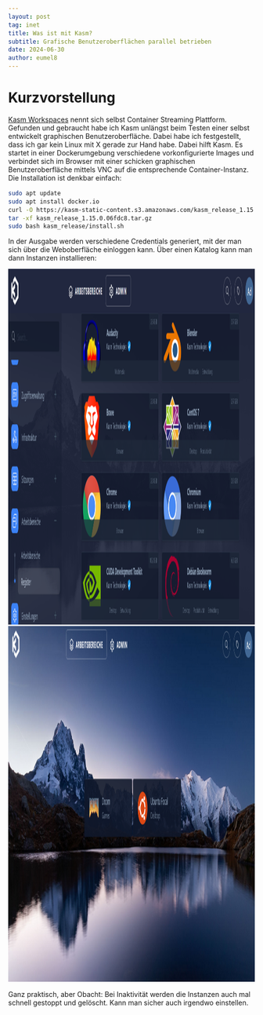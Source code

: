 ```yaml
---
layout: post
tag: inet
title: Was ist mit Kasm?
subtitle: Grafische Benutzeroberflächen parallel betrieben
date: 2024-06-30
author: eumel8
---
```


# Kurzvorstellung

[Kasm Workspaces](https://kasmweb.com/) nennt sich selbst Container Streaming Plattform. Gefunden und gebraucht habe ich Kasm unlängst beim Testen einer selbst entwickelt graphischen Benutzeroberfläche. Dabei habe ich festgestellt, dass ich gar kein Linux mit X gerade zur Hand habe. Dabei hilft Kasm. Es startet in einer Dockerumgebung verschiedene vorkonfigurierte Images und verbindet sich im Browser mit einer schicken graphischen Benutzeroberfläche mittels VNC auf die entsprechende Container-Instanz. Die Installation ist denkbar einfach:

```bash
sudo apt update
sudo apt install docker.io
curl -O https://kasm-static-content.s3.amazonaws.com/kasm_release_1.15.0.06fdc8.tar.gz
tar -xf kasm_release_1.15.0.06fdc8.tar.gz
sudo bash kasm_release/install.sh
```

In der Ausgabe werden verschiedene Credentials generiert, mit der man sich über die Weboberfläche einloggen kann. Über einen Katalog kann man dann Instanzen installieren:

<img src="/images/kasm_1.png" width="1750" height="725"/>

<img src="/images/kasm_2.png" width="1750" height="725"/>

Ganz praktisch, aber Obacht: Bei Inaktivität werden die Instanzen auch mal schnell gestoppt und gelöscht. Kann man sicher auch irgendwo einstellen.
